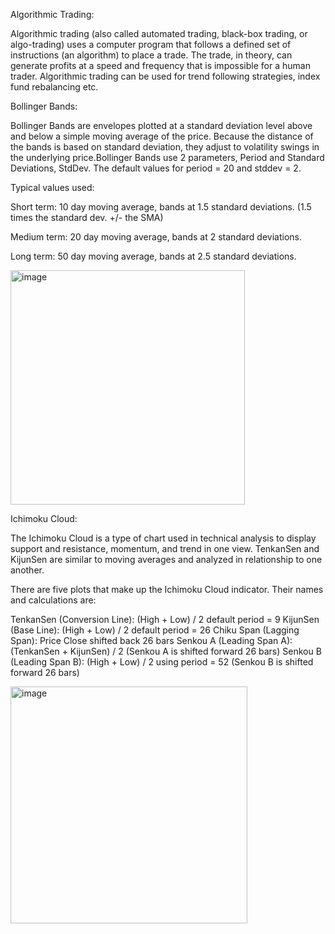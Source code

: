 Algorithmic Trading: 

Algorithmic trading (also called automated trading, black-box trading, or algo-trading) uses a computer program that follows a defined set of instructions (an algorithm) to place a trade. The trade, in theory, can generate profits at a speed and frequency that is impossible for a human trader.
Algorithmic trading can be used for trend following strategies, index fund rebalancing etc. 

Bollinger Bands: 

Bollinger Bands are envelopes plotted at a standard deviation level above and below a simple moving average of the price. Because the distance of the bands is based on standard deviation, they adjust to volatility swings in the underlying price.Bollinger Bands use 2 parameters, Period and Standard Deviations, StdDev. The default values for period = 20 and stddev = 2. 

Typical values used:

Short term: 10 day moving average, bands at 1.5 standard deviations. (1.5 times the standard dev. +/- the SMA)

Medium term: 20 day moving average, bands at 2 standard deviations.

Long term: 50 day moving average, bands at 2.5 standard deviations.

<img width="375" alt="image" src="https://user-images.githubusercontent.com/99968604/176927491-3431e4f0-3f23-4768-8aa2-197cb64a8561.png">


Ichimoku Cloud: 

The Ichimoku Cloud is a type of chart used in technical analysis to display support and resistance, momentum, and trend in one view. TenkanSen and KijunSen are similar to moving averages and analyzed in relationship to one another.

There are five plots that make up the Ichimoku Cloud indicator. Their names and calculations are:

TenkanSen (Conversion Line): (High + Low) / 2 default period = 9
KijunSen (Base Line): (High + Low) / 2 default period = 26 
Chiku Span (Lagging Span): Price Close shifted back 26 bars 
Senkou A (Leading Span A): (TenkanSen + KijunSen) / 2 (Senkou A is shifted forward 26 bars) 
Senkou B (Leading Span B): (High + Low) / 2 using period = 52 (Senkou B is shifted forward 26 bars)

<img width="379" alt="image" src="https://user-images.githubusercontent.com/99968604/176927641-cd86934f-b23c-458d-a633-08f276697624.png">



